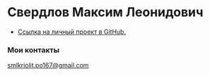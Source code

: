 # Свердлов Максим Леонидович

- [Ссылка на личный проект в GitHub.](https://github.com/Maxim-Sverdlov/todo-list)

### Мои контакты

smlkriolit.po167@gmail.com